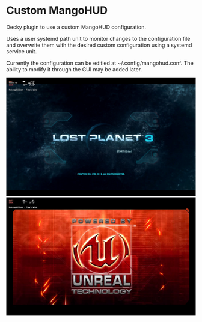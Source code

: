 # Custom MangoHUD

Decky plugin to use a custom MangoHUD configuration.

Uses a user systemd path unit to monitor changes to the configuration file and overwrite them with the desired custom configuration using a systemd service unit.

Currently the configuration can be editied at ~/.config/mangohud.conf. The ability to modify it through the GUI may be added later.

<img src="https://github.com/simons-public/custom-mangohud/blob/readme/20220823223818_1.jpg?raw=true" width=600>


<img src="https://github.com/simons-public/custom-mangohud/blob/readme/20220823223719_1.jpg?raw=true" width=600>
